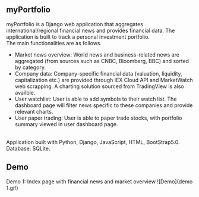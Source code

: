 ## myPortfolio
myPortfolio is a Django web application that aggregates international/regional financial news and provides financial data.
The application is built to track a personal investment portfolio.
<br>
The main functionalities are as follows.
- Market news overview: World news and business-related news are aggregated (from sources such as CNBC, Bloomberg, BBC) and sorted by category. 
- Company data: Company-specific financial data (valuation, liquidity, capitalization etc.) are provided through IEX Cloud API and MarketWatch web scrapping. A charting solution sourced from TradingView is also availble.
- User watchlist: User is able to add symbols to their watch list. The dashboard page will filter news specific to these companies and provide relevant charts.
- User paper trading: User is able to paper trade stocks, with portfolio summary viewed in user dashboard page.
 <br>
Application built with Python, Django, JavaScript, HTML, BootStrap5.0. Database: SQLite.

## Demo
Demo 1: Index page with financial news and market overview
![Demo](demo 1.gif)
<br><br>
